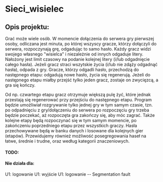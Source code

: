 # Sieci_wisielec
## Opis projektu:

Grać może wiele osób. W momencie dołączenia do serwera gry pierwszej osoby, odliczana jest minuta, po której wszyscy gracze, którzy dołączyli do serwera, rozpoczynają grę, odgadując to samo hasło.
Każdy gracz widzi swojego własnego "wisielca" i niezależnie od innych odgaduje litery. Nałożony jest limit czasowy na podanie kolejnej litery (i/lub odgadnięcie całego hasła). Jeżeli gracz straci wszytskie życia (i/lub nie zdąży odgadnąć hasła), odpada z gry.
Gracze, którzy odgadli hasło, przechodzą do następnego etapu: odgadują nowe hasło, życia się regenerują. Jeżeli do następnego etapu miałby przejść tylko jeden gracz, zostaje on zwycięzcą, a gra się kończy.

Od np. czwartego etapu gracz otrzymuje większą pulę żyć, które jednak przestają się regenerować przy przejściu do następnego etapu.
Program będzie umożliwiał rozgrywanie tylko jednej gry w tym samym czasie, tzn. po odpadnięciu z gry/dołączeniu do serwera po rozpoczęciu gry trzeba będzie poczekać, aż rozpoczęta gra zakończy się, aby móc zagrać. Także kolejne etapy będą rozpoczynać się w tym samym momencie, po zakończeniu poprzedniego etapu przez wszystkich graczy.
Hasła przechowywane będą w banku danych i losowane dla kolejnych gier (etapów). Przewidujemy również możliwość posegregowania haseł na łatwe, średnie i trudne, oraz według kategorii znaczeniowych.

#### TODO:
#### Nie działa dla:
  U1: logowanie
  U1: wyjście
  U1: logowanie
  -- Segmentation fault
